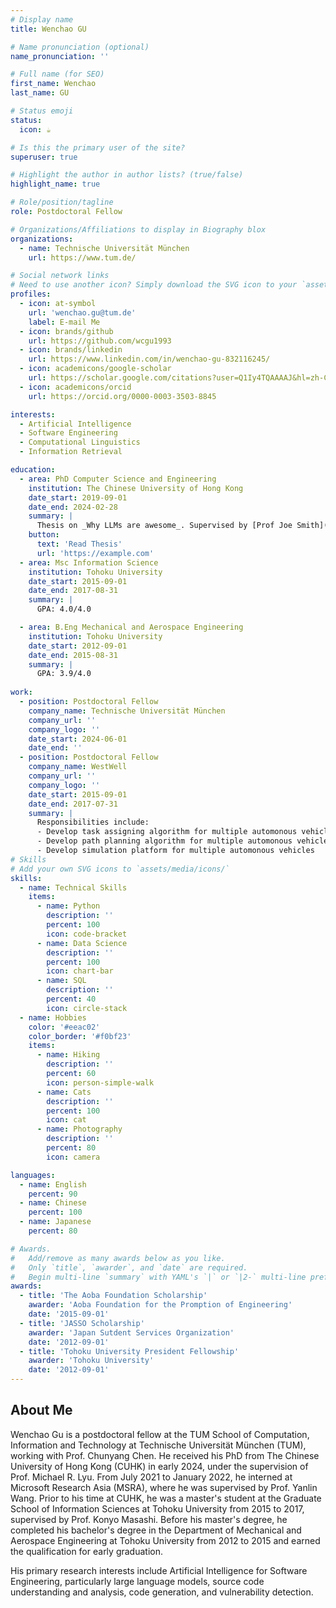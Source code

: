 ```yaml
---
# Display name
title: Wenchao GU

# Name pronunciation (optional)
name_pronunciation: ''

# Full name (for SEO)
first_name: Wenchao
last_name: GU

# Status emoji
status:
  icon: ☕️

# Is this the primary user of the site?
superuser: true

# Highlight the author in author lists? (true/false)
highlight_name: true

# Role/position/tagline
role: Postdoctoral Fellow

# Organizations/Affiliations to display in Biography blox
organizations:
  - name: Technische Universität München
    url: https://www.tum.de/

# Social network links
# Need to use another icon? Simply download the SVG icon to your `assets/media/icons/` folder.
profiles:
  - icon: at-symbol
    url: 'wenchao.gu@tum.de'
    label: E-mail Me
  - icon: brands/github
    url: https://github.com/wcgu1993
  - icon: brands/linkedin
    url: https://www.linkedin.com/in/wenchao-gu-832116245/
  - icon: academicons/google-scholar
    url: https://scholar.google.com/citations?user=Q1Iy4TQAAAAJ&hl=zh-CN&oi=ao
  - icon: academicons/orcid
    url: https://orcid.org/0000-0003-3503-8845

interests:
  - Artificial Intelligence
  - Software Engineering
  - Computational Linguistics
  - Information Retrieval

education:
  - area: PhD Computer Science and Engineering
    institution: The Chinese University of Hong Kong
    date_start: 2019-09-01
    date_end: 2024-02-28
    summary: |
      Thesis on _Why LLMs are awesome_. Supervised by [Prof Joe Smith](https://example.com). Presented papers at 5 IEEE conferences with the contributions being published in 2 Springer journals.
    button:
      text: 'Read Thesis'
      url: 'https://example.com'
  - area: Msc Information Science
    institution: Tohoku University
    date_start: 2015-09-01
    date_end: 2017-08-31
    summary: |
      GPA: 4.0/4.0

  - area: B.Eng Mechanical and Aerospace Engineering
    institution: Tohoku University
    date_start: 2012-09-01
    date_end: 2015-08-31
    summary: |
      GPA: 3.9/4.0
      
work:
  - position: Postdoctoral Fellow
    company_name: Technische Universität München
    company_url: ''
    company_logo: ''
    date_start: 2024-06-01
    date_end: ''
  - position: Postdoctoral Fellow
    company_name: WestWell
    company_url: ''
    company_logo: ''
    date_start: 2015-09-01
    date_end: 2017-07-31
    summary: |
      Responsibilities include:
      - Develop task assigning algorithm for multiple automonous vehicles 
      - Develop path planning algorithm for multiple automonous vehicles 
      - Develop simulation platform for multiple automonous vehicles
# Skills
# Add your own SVG icons to `assets/media/icons/`
skills:
  - name: Technical Skills
    items:
      - name: Python
        description: ''
        percent: 100
        icon: code-bracket
      - name: Data Science
        description: ''
        percent: 100
        icon: chart-bar
      - name: SQL
        description: ''
        percent: 40
        icon: circle-stack
  - name: Hobbies
    color: '#eeac02'
    color_border: '#f0bf23'
    items:
      - name: Hiking
        description: ''
        percent: 60
        icon: person-simple-walk
      - name: Cats
        description: ''
        percent: 100
        icon: cat
      - name: Photography
        description: ''
        percent: 80
        icon: camera

languages:
  - name: English
    percent: 90
  - name: Chinese
    percent: 100
  - name: Japanese
    percent: 80

# Awards.
#   Add/remove as many awards below as you like.
#   Only `title`, `awarder`, and `date` are required.
#   Begin multi-line `summary` with YAML's `|` or `|2-` multi-line prefix and indent 2 spaces below.
awards:
  - title: 'The Aoba Foundation Scholarship'
    awarder: 'Aoba Foundation for the Promption of Engineering'
    date: '2015-09-01'
  - title: 'JASSO Scholarship'
    awarder: 'Japan Sutdent Services Organization'
    date: '2012-09-01'
  - title: 'Tohoku University President Fellowship'
    awarder: 'Tohoku University'
    date: '2012-09-01'
---
```


## About Me

Wenchao Gu is a postdoctoral fellow at the TUM School of Computation, Information and Technology at Technische Universität München (TUM), working with Prof. Chunyang Chen. He received his PhD from The Chinese University of Hong Kong (CUHK) in early 2024, under the supervision of Prof. Michael R. Lyu. From July 2021 to January 2022, he interned at Microsoft Research Asia (MSRA), where he was supervised by Prof. Yanlin Wang. Prior to his time at CUHK, he was a master's student at the Graduate School of Information Sciences at Tohoku University from 2015 to 2017, supervised by Prof. Konyo Masashi. Before his master's degree, he completed his bachelor's degree in the Department of Mechanical and Aerospace Engineering at Tohoku University from 2012 to 2015 and earned the qualification for early graduation.

His primary research interests include Artificial Intelligence for Software Engineering, particularly large language models, source code understanding and analysis, code generation, and vulnerability detection.